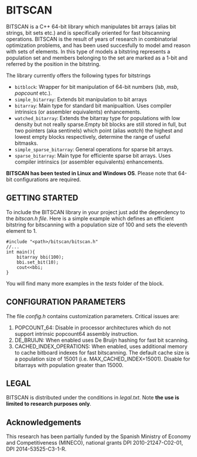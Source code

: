 
BITSCAN
===================
BITSCAN is a C++ 64-bit library which manipulates bit arrays (alias bit strings, bit sets etc.) and is specifically oriented for fast bitscanning operations. BITSCAN is the result of years of research in combinatorial optimization problems, and has been used succesfully to model amd reason with sets of elements. In this type of models a bitstring represents a population set and members belonging to the set are marked as a 1-bit and referred by the position in the bitstring.

The library currently offers the following types for bitstrings

- `bitblock`: Wrapper for bit manipulation of 64-bit numbers (*lsb*, *msb*, *popcount* etc.).
- `simple_bitarray`: Extends bit manipulation to bit arrays
- `bitarray`: Main type for standard bit manipualtion. Uses compiler intrinsics (or assembler equivalents) enhancements.
- `watched_bitarray`: Extends the bitarray type for populations with low density but not really sparse.Empty bit blocks are still stored in full, but two pointers (aka sentinels) which point (alias *watch*) the highest and lowest empty blocks respectively, determine the range of useful bitmasks.
- `simple_sparse_bitarray`: General operations for sparse bit arrays.
- `sparse_bitarray`: Main type for efficiente sparse bit arrays.  Uses compiler intrinsics (or assembler equivalents) enhancements.

**BITSCAN has been tested in Linux and Windows OS**. Please note that 64-bit configurations are required. 

GETTING STARTED
-------------------------------
To include the BITSCAN library in your project just add the dependency to the *bitscan.h file*. Here is a simple example which defines an efficient bitstring for bitscanning with a population size of 100 and sets the eleventh element to 1. 

    #include "<path>/bitscan/bitscan.h"
	//...
    int main(){
    	bitarray bbi(100);
		bbi.set_bit(10);
		cout<<bbi;
    }
 You will find many more examples in the *tests* folder of the block.  


CONFIGURATION PARAMETERS
-------------------------

The file *config.h* contains customization parameters. Critical issues are:

1. POPCOUNT_64: Disable in processor architectures which do not support intrinsic popcount64 assembly instruction. 
2. DE\_BRUIJN: When enabled uses De Bruijn hashing for fast bit scanning.
3. CACHED\_INDEX\_OPERATIONS: When enabled, uses additional memory to cache bitboard indexes for fast bitscanning.  The default cache size is a population size of 15001 (i.e. MAX\_CACHED\_INDEX=15001). Disable for bitarrays with population greater than 15000.

LEGAL
-----
BITSCAN is distributed under the conditions in *legal.txt*.  Note **the use is limited to research purposes only**.

Acknowledgements
-------------------------
This research has been partially funded by the Spanish Ministry of Economy and Competitiveness (MINECO), national grants DPI 2010-21247-C02-01, DPI 2014-53525-C3-1-R.

